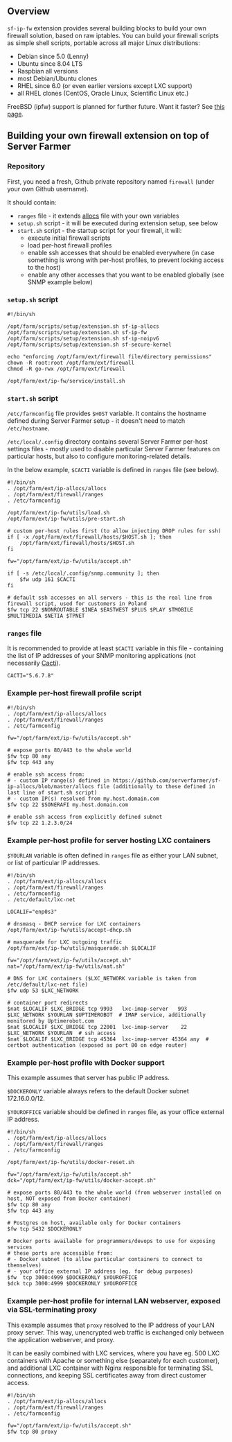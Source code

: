 ## Overview

`sf-ip-fw` extension provides several building blocks to build your own firewall solution, based on raw iptables. You can build your firewall scripts as simple shell scripts, portable across all major Linux distributions:
- Debian since 5.0 (Lenny)
- Ubuntu since 8.04 LTS
- Raspbian all versions
- most Debian/Ubuntu clones
- RHEL since 6.0 (or even earlier versions except LXC support)
- all RHEL clones (CentOS, Oracle Linux, Scientific Linux etc.)

FreeBSD (ipfw) support is planned for further future. Want it faster? See [this page](https://github.com/sponsors/tomaszklim).


## Building your own firewall extension on top of Server Farmer

### Repository

First, you need a fresh, Github private repository named `firewall` (under your own Github username).

It should contain:
- `ranges` file - it extends [allocs](https://github.com/serverfarmer/sf-ip-allocs/blob/master/allocs) file with your own variables
- `setup.sh` script - it will be executed during extension setup, see below
- `start.sh` script - the startup script for your firewall, it will:
   - execute initial firewall scripts
   - load per-host firewall profiles
   - enable ssh accesses that should be enabled everywhere (in case something is wrong with per-host profiles, to prevent locking access to the host)
   - enable any other accesses that you want to be enabled globally (see SNMP example below)


### `setup.sh` script

```
#!/bin/sh

/opt/farm/scripts/setup/extension.sh sf-ip-allocs
/opt/farm/scripts/setup/extension.sh sf-ip-fw
/opt/farm/scripts/setup/extension.sh sf-ip-noipv6
/opt/farm/scripts/setup/extension.sh sf-secure-kernel

echo "enforcing /opt/farm/ext/firewall file/directory permissions"
chown -R root:root /opt/farm/ext/firewall
chmod -R go-rwx /opt/farm/ext/firewall

/opt/farm/ext/ip-fw/service/install.sh
```


### `start.sh` script

`/etc/farmconfig` file provides `$HOST` variable. It contains the hostname defined during Server Farmer setup - it doesn't need to match `/etc/hostname`.

`/etc/local/.config` directory contains several Server Farmer per-host settings files - mostly used to disable particular Server Farmer features on particular hosts, but also to configure monitoring-related details.

In the below example, `$CACTI` variable is defined in `ranges` file (see below).

```
#!/bin/sh
. /opt/farm/ext/ip-allocs/allocs
. /opt/farm/ext/firewall/ranges
. /etc/farmconfig

/opt/farm/ext/ip-fw/utils/load.sh
/opt/farm/ext/ip-fw/utils/pre-start.sh

# custom per-host rules first (to allow injecting DROP rules for ssh)
if [ -x /opt/farm/ext/firewall/hosts/$HOST.sh ]; then
    /opt/farm/ext/firewall/hosts/$HOST.sh
fi

fw="/opt/farm/ext/ip-fw/utils/accept.sh"

if [ -s /etc/local/.config/snmp.community ]; then
    $fw udp 161 $CACTI
fi

# default ssh accesses on all servers - this is the real line from firewall script, used for customers in Poland
$fw tcp 22 $NONROUTABLE $INEA $EASTWEST $PLUS $PLAY $TMOBILE $MULTIMEDIA $NETIA $TPNET
```


### `ranges` file

It is recommended to provide at least `$CACTI` variable in this file - containing the list of IP addresses of your SNMP monitoring applications (not necessarily [Cacti](https://cacti.net/)).

```
CACTI="5.6.7.8"
```


### Example per-host firewall profile script

```
#!/bin/sh
. /opt/farm/ext/ip-allocs/allocs
. /opt/farm/ext/firewall/ranges
. /etc/farmconfig

fw="/opt/farm/ext/ip-fw/utils/accept.sh"

# expose ports 80/443 to the whole world
$fw tcp 80 any
$fw tcp 443 any

# enable ssh access from:
# - custom IP range(s) defined in https://github.com/serverfarmer/sf-ip-allocs/blob/master/allocs file (additionally to these defined in last line of start.sh script)
# - custom IP(s) resolved from my.host.domain.com
$fw tcp 22 $SONERAFI my.host.domain.com

# enable ssh access from explicitly defined subnet
$fw tcp 22 1.2.3.0/24
```


### Example per-host profile for server hosting LXC containers

`$YOURLAN` variable is often defined in `ranges` file as either your LAN subnet, or list of particular IP addresses.

```
#!/bin/sh
. /opt/farm/ext/ip-allocs/allocs
. /opt/farm/ext/firewall/ranges
. /etc/farmconfig
. /etc/default/lxc-net

LOCALIF="enp0s3"

# dnsmasq - DHCP service for LXC containers
/opt/farm/ext/ip-fw/utils/accept-dhcp.sh

# masquerade for LXC outgoing traffic
/opt/farm/ext/ip-fw/utils/masquerade.sh $LOCALIF

fw="/opt/farm/ext/ip-fw/utils/accept.sh"
nat="/opt/farm/ext/ip-fw/utils/nat.sh"

# DNS for LXC containers ($LXC_NETWORK variable is taken from /etc/default/lxc-net file)
$fw udp 53 $LXC_NETWORK

# container port redirects
$nat $LOCALIF $LXC_BRIDGE tcp 9993   lxc-imap-server   993 $LXC_NETWORK $YOURLAN $UPTIMEROBOT  # IMAP service, additionally monitored by Uptimerobot.com
$nat $LOCALIF $LXC_BRIDGE tcp 22001  lxc-imap-server    22 $LXC_NETWORK $YOURLAN  # ssh access
$nat $LOCALIF $LXC_BRIDGE tcp 45364  lxc-imap-server 45364 any  # certbot authentication (exposed as port 80 on edge router)
```


### Example per-host profile with Docker support

This example assumes that server has public IP address.

`$DOCKERONLY` variable always refers to the default Docker subnet 172.16.0.0/12.

`$YOUROFFICE` variable should be defined in `ranges` file, as your office external IP address.

```
#!/bin/sh
. /opt/farm/ext/ip-allocs/allocs
. /opt/farm/ext/firewall/ranges
. /etc/farmconfig

/opt/farm/ext/ip-fw/utils/docker-reset.sh

fw="/opt/farm/ext/ip-fw/utils/accept.sh"
dck="/opt/farm/ext/ip-fw/utils/docker-accept.sh"

# expose ports 80/443 to the whole world (from webserver installed on host, NOT exposed from Docker container)
$fw tcp 80 any
$fw tcp 443 any

# Postgres on host, available only for Docker containers
$fw tcp 5432 $DOCKERONLY

# Docker ports available for programmers/devops to use for exposing services
# these ports are accessible from:
# - Docker subnet (to allow particular containers to connect to themselves)
# - your office external IP address (eg. for debug purposes)
$fw  tcp 3000:4999 $DOCKERONLY $YOUROFFICE
$dck tcp 3000:4999 $DOCKERONLY $YOUROFFICE
```


### Example per-host profile for internal LAN webserver, exposed via SSL-terminating proxy

This example assumes that `proxy` resolved to the IP address of your LAN proxy server. This way, unencrypted web traffic is exchanged only between the application webserver, and proxy.

It can be easily combined with LXC services, where you have eg. 500 LXC containers with Apache or something else (separately for each customer), and additional LXC container with Nginx responsible for terminating SSL connections, and keeping SSL certificates away from direct customer access.

```
#!/bin/sh
. /opt/farm/ext/ip-allocs/allocs
. /opt/farm/ext/firewall/ranges
. /etc/farmconfig

fw="/opt/farm/ext/ip-fw/utils/accept.sh"
$fw tcp 80 proxy
```
